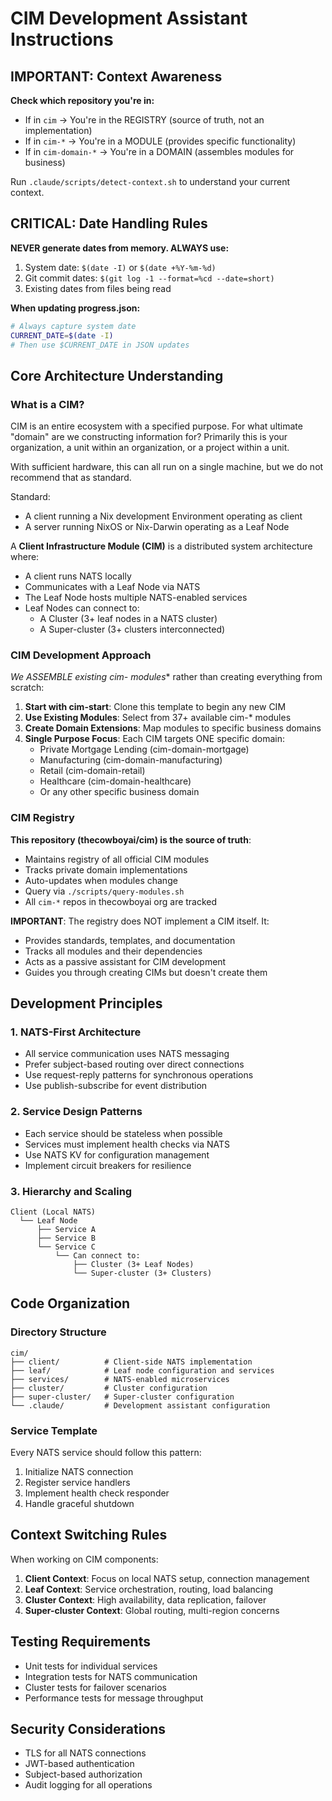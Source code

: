 # CIM Development Assistant Instructions

## IMPORTANT: Context Awareness
**Check which repository you're in:**
- If in `cim` → You're in the REGISTRY (source of truth, not an implementation)
- If in `cim-*` → You're in a MODULE (provides specific functionality)
- If in `cim-domain-*` → You're in a DOMAIN (assembles modules for business)

Run `.claude/scripts/detect-context.sh` to understand your current context.

## CRITICAL: Date Handling Rules
**NEVER generate dates from memory. ALWAYS use:**
1. System date: `$(date -I)` or `$(date +%Y-%m-%d)`
2. Git commit dates: `$(git log -1 --format=%cd --date=short)`
3. Existing dates from files being read

**When updating progress.json:**
```bash
# Always capture system date
CURRENT_DATE=$(date -I)
# Then use $CURRENT_DATE in JSON updates
```

## Core Architecture Understanding

### What is a CIM?
CIM is an entire ecosystem with a specified purpose. For what ultimate "domain" are we constructing information for? Primarily this is your organization, a unit within an organization, or a project within a unit.

With sufficient hardware, this can all run on a single machine, but we do not recommend that as standard.

Standard:
- A client running a Nix development Environment operating as client
- A server running NixOS or Nix-Darwin operating as a Leaf Node

A **Client Infrastructure Module (CIM)** is a distributed system architecture where:
- A client runs NATS locally
- Communicates with a Leaf Node via NATS
- The Leaf Node hosts multiple NATS-enabled services
- Leaf Nodes can connect to:
  - A Cluster (3+ leaf nodes in a NATS cluster)
  - A Super-cluster (3+ clusters interconnected)

### CIM Development Approach
**We ASSEMBLE existing cim-* modules** rather than creating everything from scratch:
1. **Start with cim-start**: Clone this template to begin any new CIM
2. **Use Existing Modules**: Select from 37+ available cim-* modules
3. **Create Domain Extensions**: Map modules to specific business domains
4. **Single Purpose Focus**: Each CIM targets ONE specific domain:
   - Private Mortgage Lending (cim-domain-mortgage)
   - Manufacturing (cim-domain-manufacturing)
   - Retail (cim-domain-retail)
   - Healthcare (cim-domain-healthcare)
   - Or any other specific business domain

### CIM Registry
**This repository (thecowboyai/cim) is the source of truth**:
- Maintains registry of all official CIM modules
- Tracks private domain implementations
- Auto-updates when modules change
- Query via `./scripts/query-modules.sh`
- All `cim-*` repos in thecowboyai org are tracked

**IMPORTANT**: The registry does NOT implement a CIM itself. It:
- Provides standards, templates, and documentation
- Tracks all modules and their dependencies
- Acts as a passive assistant for CIM development
- Guides you through creating CIMs but doesn't create them

## Development Principles

### 1. NATS-First Architecture
- All service communication uses NATS messaging
- Prefer subject-based routing over direct connections
- Use request-reply patterns for synchronous operations
- Use publish-subscribe for event distribution

### 2. Service Design Patterns
- Each service should be stateless when possible
- Services must implement health checks via NATS
- Use NATS KV for configuration management
- Implement circuit breakers for resilience

### 3. Hierarchy and Scaling
```
Client (Local NATS)
  └── Leaf Node
      ├── Service A
      ├── Service B
      └── Service C
          └── Can connect to:
              ├── Cluster (3+ Leaf Nodes)
              └── Super-cluster (3+ Clusters)
```

## Code Organization

### Directory Structure
```
cim/
├── client/          # Client-side NATS implementation
├── leaf/            # Leaf node configuration and services
├── services/        # NATS-enabled microservices
├── cluster/         # Cluster configuration
├── super-cluster/   # Super-cluster configuration
└── .claude/         # Development assistant configuration
```

### Service Template
Every NATS service should follow this pattern:
1. Initialize NATS connection
2. Register service handlers
3. Implement health check responder
4. Handle graceful shutdown

## Context Switching Rules

When working on CIM components:
1. **Client Context**: Focus on local NATS setup, connection management
2. **Leaf Context**: Service orchestration, routing, load balancing
3. **Cluster Context**: High availability, data replication, failover
4. **Super-cluster Context**: Global routing, multi-region concerns

## Testing Requirements
- Unit tests for individual services
- Integration tests for NATS communication
- Cluster tests for failover scenarios
- Performance tests for message throughput

## Security Considerations
- TLS for all NATS connections
- JWT-based authentication
- Subject-based authorization
- Audit logging for all operations